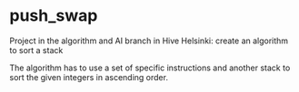 # push_swap
Project in the algorithm and AI branch in Hive Helsinki: create an algorithm to sort a stack

The algorithm has to use a set of specific instructions and another stack to sort the given integers in ascending order.
